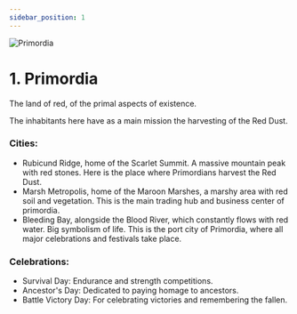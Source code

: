 ```yaml
---
sidebar_position: 1
---
```


![Primordia](./img/primordia.png)

# 1. Primordia

The land of red, of the primal aspects of existence.

The inhabitants here have as a main mission the harvesting of the Red Dust.

### Cities:

- Rubicund Ridge, home of the Scarlet Summit. A massive mountain peak with red stones. Here is the place where Primordians harvest the Red Dust.
- Marsh Metropolis, home of the Maroon Marshes, a marshy area with red soil and vegetation. This is the main trading hub and business center of primordia.
- Bleeding Bay, alongside the Blood River, which constantly flows with red water. Big symbolism of life. This is the port city of Primordia, where all major celebrations and festivals take place.

### Celebrations:

- Survival Day: Endurance and strength competitions.
- Ancestor's Day: Dedicated to paying homage to ancestors.
- Battle Victory Day: For celebrating victories and remembering the fallen.
